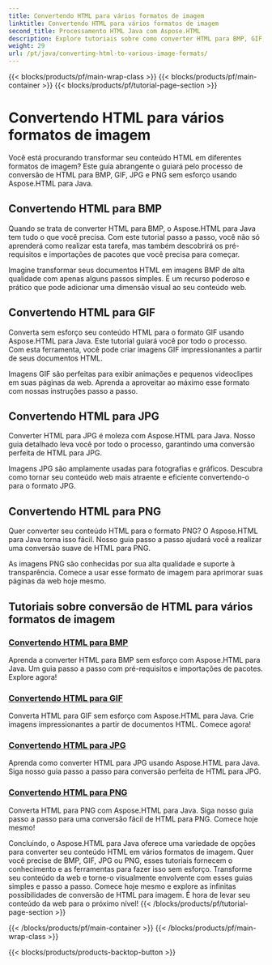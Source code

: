 ```yaml
---
title: Convertendo HTML para vários formatos de imagem
linktitle: Convertendo HTML para vários formatos de imagem
second_title: Processamento HTML Java com Aspose.HTML
description: Explore tutoriais sobre como converter HTML para BMP, GIF, JPG e PNG sem esforço com Aspose.HTML para Java. Crie imagens impressionantes a partir de documentos HTML.
weight: 29
url: /pt/java/converting-html-to-various-image-formats/
---
```


{{< blocks/products/pf/main-wrap-class >}}
{{< blocks/products/pf/main-container >}}
{{< blocks/products/pf/tutorial-page-section >}}

# Convertendo HTML para vários formatos de imagem


Você está procurando transformar seu conteúdo HTML em diferentes formatos de imagem? Este guia abrangente o guiará pelo processo de conversão de HTML para BMP, GIF, JPG e PNG sem esforço usando Aspose.HTML para Java. 

## Convertendo HTML para BMP

Quando se trata de converter HTML para BMP, o Aspose.HTML para Java tem tudo o que você precisa. Com este tutorial passo a passo, você não só aprenderá como realizar esta tarefa, mas também descobrirá os pré-requisitos e importações de pacotes que você precisa para começar.

Imagine transformar seus documentos HTML em imagens BMP de alta qualidade com apenas alguns passos simples. É um recurso poderoso e prático que pode adicionar uma dimensão visual ao seu conteúdo web.

## Convertendo HTML para GIF

Converta sem esforço seu conteúdo HTML para o formato GIF usando Aspose.HTML para Java. Este tutorial guiará você por todo o processo. Com esta ferramenta, você pode criar imagens GIF impressionantes a partir de seus documentos HTML.

Imagens GIF são perfeitas para exibir animações e pequenos videoclipes em suas páginas da web. Aprenda a aproveitar ao máximo esse formato com nossas instruções passo a passo.

## Convertendo HTML para JPG

Converter HTML para JPG é moleza com Aspose.HTML para Java. Nosso guia detalhado leva você por todo o processo, garantindo uma conversão perfeita de HTML para JPG.

Imagens JPG são amplamente usadas para fotografias e gráficos. Descubra como tornar seu conteúdo web mais atraente e eficiente convertendo-o para o formato JPG.

## Convertendo HTML para PNG

Quer converter seu conteúdo HTML para o formato PNG? O Aspose.HTML para Java torna isso fácil. Nosso guia passo a passo ajudará você a realizar uma conversão suave de HTML para PNG.

As imagens PNG são conhecidas por sua alta qualidade e suporte à transparência. Comece a usar esse formato de imagem para aprimorar suas páginas da web hoje mesmo.

## Tutoriais sobre conversão de HTML para vários formatos de imagem
### [Convertendo HTML para BMP](./convert-html-to-bmp/)
Aprenda a converter HTML para BMP sem esforço com Aspose.HTML para Java. Um guia passo a passo com pré-requisitos e importações de pacotes. Explore agora!
### [Convertendo HTML para GIF](./convert-html-to-gif/)
Converta HTML para GIF sem esforço com Aspose.HTML para Java. Crie imagens impressionantes a partir de documentos HTML. Comece agora!
### [Convertendo HTML para JPG](./convert-html-to-jpg/)
Aprenda como converter HTML para JPG usando Aspose.HTML para Java. Siga nosso guia passo a passo para conversão perfeita de HTML para JPG.
### [Convertendo HTML para PNG](./convert-html-to-png/)
Converta HTML para PNG com Aspose.HTML para Java. Siga nosso guia passo a passo para uma conversão fácil de HTML para PNG. Comece hoje mesmo!

Concluindo, o Aspose.HTML para Java oferece uma variedade de opções para converter seu conteúdo HTML em vários formatos de imagem. Quer você precise de BMP, GIF, JPG ou PNG, esses tutoriais fornecem o conhecimento e as ferramentas para fazer isso sem esforço. Transforme seu conteúdo da web e torne-o visualmente envolvente com esses guias simples e passo a passo. Comece hoje mesmo e explore as infinitas possibilidades de conversão de HTML para imagem. É hora de levar seu conteúdo da web para o próximo nível!
{{< /blocks/products/pf/tutorial-page-section >}}

{{< /blocks/products/pf/main-container >}}
{{< /blocks/products/pf/main-wrap-class >}}

{{< blocks/products/products-backtop-button >}}
